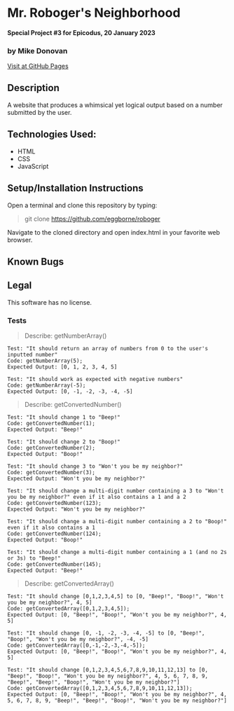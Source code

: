 # Mr. Roboger's Neighborhood
#### Special Project #3 for Epicodus, 20 January 2023
### by Mike Donovan

[Visit at GitHub Pages](https://eggborne.github.io/roboger)

## Description

A website that produces a whimsical yet logical output based on a number submitted by the user.

## Technologies Used:
* HTML
* CSS
* JavaScript

## Setup/Installation Instructions

Open a terminal and clone this repository by typing:

> git clone https://github.com/eggborne/roboger

Navigate to the cloned directory and open index.html in your favorite web browser.


## Known Bugs

## Legal

This software has no license.

### Tests

> Describe: getNumberArray()

```
Test: "It should return an array of numbers from 0 to the user's inputted number"
Code: getNumberArray(5);
Expected Output: [0, 1, 2, 3, 4, 5]

Test: "It should work as expected with negative numbers"
Code: getNumberArray(-5);
Expected Output: [0, -1, -2, -3, -4, -5]
```

> Describe: getConvertedNumber()

```
Test: "It should change 1 to "Beep!"
Code: getConvertedNumber(1);
Expected Output: "Beep!"

Test: "It should change 2 to "Boop!"
Code: getConvertedNumber(2);
Expected Output: "Boop!"

Test: "It should change 3 to "Won't you be my neighbor?"
Code: getConvertedNumber(3);
Expected Output: "Won't you be my neighbor?"

Test: "It should change a multi-digit number containing a 3 to "Won't you be my neighbor?" even if it also contains a 1 and a 2
Code: getConvertedNumber(123);
Expected Output: "Won't you be my neighbor?"

Test: "It should change a multi-digit number containing a 2 to "Boop!" even if it also contains a 1
Code: getConvertedNumber(124);
Expected Output: "Boop!"

Test: "It should change a multi-digit number containing a 1 (and no 2s or 3s) to "Beep!"
Code: getConvertedNumber(145);
Expected Output: "Beep!"
```

> Describe: getConvertedArray()

```
Test: "It should change [0,1,2,3,4,5] to [0, "Beep!", "Boop!", "Won't you be my neighbor?", 4, 5]
Code: getConvertedArray([0,1,2,3,4,5]);
Expected Output: [0, "Beep!", "Boop!", "Won't you be my neighbor?", 4, 5]

Test: "It should change [0, -1, -2, -3, -4, -5] to [0, "Beep!", "Boop!", "Won't you be my neighbor?", -4, -5]
Code: getConvertedArray([0,-1,-2,-3,-4,-5]);
Expected Output: [0, "Beep!", "Boop!", "Won't you be my neighbor?", 4, 5]

Test: "It should change [0,1,2,3,4,5,6,7,8,9,10,11,12,13] to [0, "Beep!", "Boop!", "Won't you be my neighbor?", 4, 5, 6, 7, 8, 9, "Beep!", "Beep!", "Boop!", "Won't you be my neighbor?"]
Code: getConvertedArray([0,1,2,3,4,5,6,7,8,9,10,11,12,13]);
Expected Output: [0, "Beep!", "Boop!", "Won't you be my neighbor?", 4, 5, 6, 7, 8, 9, "Beep!", "Beep!", "Boop!", "Won't you be my neighbor?"]
```


